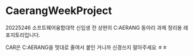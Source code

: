 # CaerangWeekProject
20225246 소프트웨어융합대학 신입생 전 상현의 C:AERANG 동아리 과제 정리용 레포지토리입니다.

CAR은 C:AERANG을 멋대로 줄여서 붙인 거니까 신경쓰지 말아주세요 ㅎㅎ
